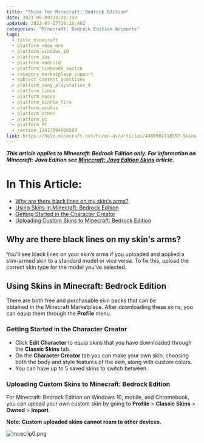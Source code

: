 ```yaml
---
title: "Skins for Minecraft: Bedrock Edition"
date: 2021-09-09T23:20:19Z
updated: 2023-07-17T16:16:46Z
categories: "Minecraft: Bedrock Edition Accounts"
tags:
  - title_minecraft
  - platform_xbox_one
  - platform_windows_10
  - platform_ios
  - platform_android
  - platform_nintendo_switch
  - category_marketplace_support
  - subject_content_questions
  - platform_sony_playstation_4
  - platform_linux
  - platform_macos
  - platform_kindle_fire
  - platform_oculus
  - platform_other
  - platform_pc
  - platform_PC
  - section_12617594906509
link: https://help.minecraft.net/hc/en-us/articles/4408902716557-Skins-for-Minecraft-Bedrock-Edition
---
```


***This article applies to Minecraft: Bedrock Edition only. For information on Minecraft: Java Edition see [Minecraft: Java Edition Skins](https://help.minecraft.net/hc/en-us/articles/4408894664461-Minecraft-Skins-for-Java-Edition) article.***

# In This Article:

- [Why are there black lines on my skin's arms?](#why-are-there-black-lines-on-my-skins-arms)
- [Using Skins in Minecraft: Bedrock Edition](#using-skins-in-minecraft-bedrock-edition)
- [Getting Started in the Character Creator](#getting-started-in-the-character-creator)
- [Uploading Custom Skins to Minecraft: Bedrock Edition](#uploading-custom-skins-to-minecraft-bedrock-edition)

## Why are there black lines on my skin's arms?

You'll see black lines on your skin’s arms if you uploaded and applied a slim-armed skin to a standard model or vice versa. To fix this, upload the correct skin type for the model you've selected.

## Using Skins in Minecraft: Bedrock Edition

There are both free and purchasable skin packs that can be obtained in the Minecraft Marketplace. After downloading these skins, you can equip them through the **Profile** menu.

### Getting Started in the Character Creator

- Click **Edit Character** to equip skins that you have downloaded through the **Classic Skins** tab.
- On the **Character Creator** tab you can make your own skin, choosing both the body and style features of the skin, along with custom colors.
- You can have up to 5 saved skins to switch between.

### Uploading Custom Skins to Minecraft: Bedrock Edition

For Minecraft: Bedrock Edition on Windows 10, mobile, and Chromebook, you can upload your own custom skin by going to **Profile** \> **Classic Skins** \> **Owned** \> **Import**.

**Note: Custom uploaded skins cannot roam to other devices.**

![mceclip0.png](https://minecrafthelp.zendesk.com/hc/article_attachments/4408894962573)
